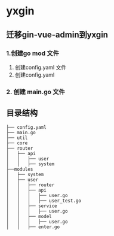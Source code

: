 # yxgin

## 迁移gin-vue-admin到yxgin
### 1.创建go mod 文件
1. 创建config.yaml 文件
2. 创建config.yaml
### 2. 创建 main.go 文件


## 目录结构
```
├── config.yaml
├── main.go
├── util
├── core
├── router
│   ├── api
│   │   ├── user
│   │   ├── system
├──modules
│   ├── system
│   ├── user
│   │   ├── router
│   │   ├── api
│   │   │   ├── user.go
│   │   │   ├── user_test.go
│   │   ├── service
│   │   │   ├── user.go
│   │   ├── model
│   │   │   ├── user.go
│   │   ├── enter.go


     
```



